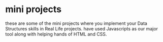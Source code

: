 # mini projects
these are some of the mini projects where you implement your Data Structures skills in Real Life projects.
have used Javascripts as our major tool along with helping hands of HTML and CSS.
 